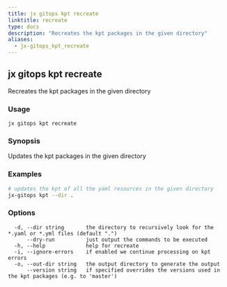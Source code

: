 ```yaml
---
title: jx gitops kpt recreate
linktitle: recreate
type: docs
description: "Recreates the kpt packages in the given directory"
aliases:
  - jx-gitops_kpt_recreate
---
```


## jx gitops kpt recreate

Recreates the kpt packages in the given directory

### Usage

```
jx gitops kpt recreate
```

### Synopsis

Updates the kpt packages in the given directory

### Examples

  ```bash
  # updates the kpt of all the yaml resources in the given directory
  jx-gitops kpt --dir .

  ```
### Options

```
  -d, --dir string       the directory to recursively look for the *.yaml or *.yml files (default ".")
      --dry-run          just output the commands to be executed
  -h, --help             help for recreate
  -i, --ignore-errors    if enabled we continue processing on kpt errors
  -o, --out-dir string   the output directory to generate the output
      --version string   if specified overrides the versions used in the kpt packages (e.g. to 'master')
```

